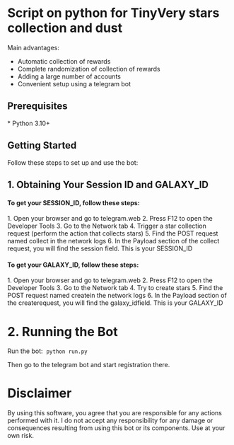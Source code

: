 # Script on python for TinyVery stars collection and dust


Main advantages:
+ Automatic collection of rewards
+ Complete randomization of collection of rewards
+ Adding a large number of accounts
+ Convenient setup using a telegram bot

<h2>Prerequisites</h2>
* Python 3.10+
<h2>Getting Started</h2>
Follow these steps to set up and use the bot:
<h2>1. Obtaining Your Session ID and GALAXY_ID</h2>
<h4>To get your SESSION_ID, follow these steps:</h4>
1. Open your browser and go to telegram.web
2. Press F12 to open the Developer Tools
3. Go to the Network tab
4. Trigger a star collection request (perform the action that collects stars)
5. Find the POST request named collect in the network logs
6. In the Payload section of the collect request, you will find the session field. This is your SESSION_ID
<h4>To get your GALAXY_ID, follow these steps:</h4>
1. Open your browser and go to telegram.web
2. Press F12 to open the Developer Tools
3. Go to the Network tab
4. Try to create stars
5. Find the POST request named createin the network logs
6. In the Payload section of the createrequest, you will find the galaxy_idfield. This is your GALAXY_ID

# 2. Running the Bot
Run the bot:
 <code>python run.py</code>

Then go to the telegram bot and start registration there.
# Disclaimer
By using this software, you agree that you are responsible for any actions performed with it. I do not accept any responsibility for any damage or consequences resulting from using this bot or its components. Use at your own risk.
